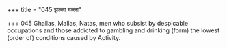 +++
title = "045 झल्ला मल्ला"

+++
045	Ghallas, Mallas, Natas, men who subsist by despicable occupations and those addicted to gambling and drinking (form) the lowest (order of) conditions caused by Activity.